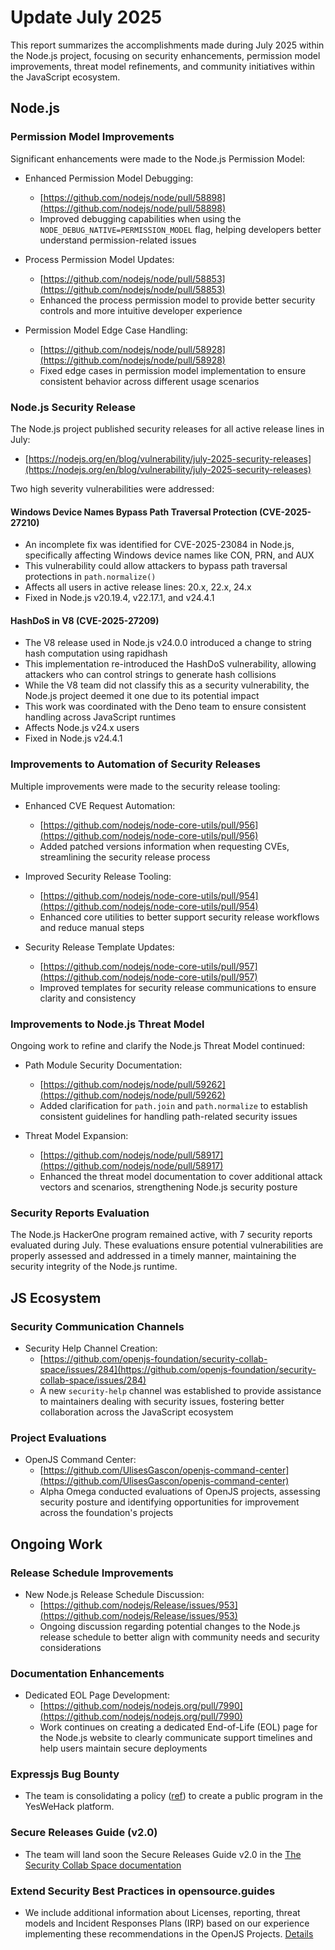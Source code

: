 # Update July 2025

This report summarizes the accomplishments made during July 2025 within the Node.js project, focusing on security enhancements, permission model improvements, threat model refinements, and community initiatives within the JavaScript ecosystem.

## Node.js

### Permission Model Improvements

Significant enhancements were made to the Node.js Permission Model:

* Enhanced Permission Model Debugging:
  * [https://github.com/nodejs/node/pull/58898](https://github.com/nodejs/node/pull/58898)
  * Improved debugging capabilities when using the `NODE_DEBUG_NATIVE=PERMISSION_MODEL` flag, helping developers better understand permission-related issues

* Process Permission Model Updates:
  * [https://github.com/nodejs/node/pull/58853](https://github.com/nodejs/node/pull/58853)
  * Enhanced the process permission model to provide better security controls and more intuitive developer experience

* Permission Model Edge Case Handling:
  * [https://github.com/nodejs/node/pull/58928](https://github.com/nodejs/node/pull/58928)
  * Fixed edge cases in permission model implementation to ensure consistent behavior across different usage scenarios

### Node.js Security Release

The Node.js project published security releases for all active release lines in July:
* [https://nodejs.org/en/blog/vulnerability/july-2025-security-releases](https://nodejs.org/en/blog/vulnerability/july-2025-security-releases)

Two high severity vulnerabilities were addressed:

#### Windows Device Names Bypass Path Traversal Protection (CVE-2025-27210)

* An incomplete fix was identified for CVE-2025-23084 in Node.js, specifically affecting Windows device names like CON, PRN, and AUX
* This vulnerability could allow attackers to bypass path traversal protections in `path.normalize()`
* Affects all users in active release lines: 20.x, 22.x, 24.x
* Fixed in Node.js v20.19.4, v22.17.1, and v24.4.1

#### HashDoS in V8 (CVE-2025-27209)

* The V8 release used in Node.js v24.0.0 introduced a change to string hash computation using rapidhash
* This implementation re-introduced the HashDoS vulnerability, allowing attackers who can control strings to generate hash collisions
* While the V8 team did not classify this as a security vulnerability, the Node.js project deemed it one due to its potential impact
* This work was coordinated with the Deno team to ensure consistent handling across JavaScript runtimes
* Affects Node.js v24.x users
* Fixed in Node.js v24.4.1

### Improvements to Automation of Security Releases

Multiple improvements were made to the security release tooling:

* Enhanced CVE Request Automation:
  * [https://github.com/nodejs/node-core-utils/pull/956](https://github.com/nodejs/node-core-utils/pull/956)
  * Added patched versions information when requesting CVEs, streamlining the security release process

* Improved Security Release Tooling:
  * [https://github.com/nodejs/node-core-utils/pull/954](https://github.com/nodejs/node-core-utils/pull/954)
  * Enhanced core utilities to better support security release workflows and reduce manual steps

* Security Release Template Updates:
  * [https://github.com/nodejs/node-core-utils/pull/957](https://github.com/nodejs/node-core-utils/pull/957)
  * Improved templates for security release communications to ensure clarity and consistency

### Improvements to Node.js Threat Model

Ongoing work to refine and clarify the Node.js Threat Model continued:

* Path Module Security Documentation:
  * [https://github.com/nodejs/node/pull/59262](https://github.com/nodejs/node/pull/59262)
  * Added clarification for `path.join` and `path.normalize` to establish consistent guidelines for handling path-related security issues

* Threat Model Expansion:
  * [https://github.com/nodejs/node/pull/58917](https://github.com/nodejs/node/pull/58917)
  * Enhanced the threat model documentation to cover additional attack vectors and scenarios, strengthening Node.js security posture

### Security Reports Evaluation

The Node.js HackerOne program remained active, with 7 security reports evaluated during July. These evaluations ensure potential vulnerabilities are properly assessed and addressed in a timely manner, maintaining the security integrity of the Node.js runtime.

## JS Ecosystem

### Security Communication Channels

* Security Help Channel Creation:
  * [https://github.com/openjs-foundation/security-collab-space/issues/284](https://github.com/openjs-foundation/security-collab-space/issues/284)
  * A new `security-help` channel was established to provide assistance to maintainers dealing with security issues, fostering better collaboration across the JavaScript ecosystem

### Project Evaluations

* OpenJS Command Center:
  * [https://github.com/UlisesGascon/openjs-command-center](https://github.com/UlisesGascon/openjs-command-center)
  * Alpha Omega conducted evaluations of OpenJS projects, assessing security posture and identifying opportunities for improvement across the foundation's projects

## Ongoing Work

### Release Schedule Improvements

* New Node.js Release Schedule Discussion:
  * [https://github.com/nodejs/Release/issues/953](https://github.com/nodejs/Release/issues/953)
  * Ongoing discussion regarding potential changes to the Node.js release schedule to better align with community needs and security considerations

### Documentation Enhancements

* Dedicated EOL Page Development:
  * [https://github.com/nodejs/nodejs.org/pull/7990](https://github.com/nodejs/nodejs.org/pull/7990)
  * Work continues on creating a dedicated End-of-Life (EOL) page for the Node.js website to clearly communicate support timelines and help users maintain secure deployments

### Expressjs Bug Bounty

* The team is consolidating a policy ([ref](https://github.com/expressjs/security-wg/pull/90)) to create a public program in the YesWeHack platform.

### Secure Releases Guide (v2.0)

* The team will land soon the Secure Releases Guide v2.0 in the [The Security Collab Space documentation](https://github.com/openjs-foundation/security-collab-space/pull/283)

### Extend Security Best Practices in opensource.guides

* We include additional information about Licenses, reporting, threat models and Incident Responses Plans (IRP) based on our experience implementing these recommendations in the OpenJS Projects. [Details](https://github.com/github/opensource.guide/pull/3465)
